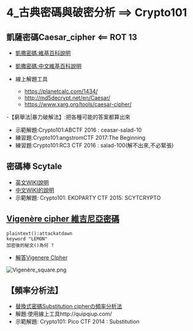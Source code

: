 # 4_古典密碼與破密分析 ==>  Crypto101


## 凱薩密碼Caesar_cipher  <== ROT 13
- [凱撒密碼:維基百科說明](https://en.wikipedia.org/wiki/Caesar_cipher)
- [凱撒密碼:中文維基百科說明](https://zh.wikipedia.org/wiki/凱撒密碼)

- 線上解題工具
  - https://planetcalc.com/1434/
  - http://md5decrypt.net/en/Caesar/
  - https://www.xarg.org/tools/caesar-cipher/

-【窮舉法|暴力破解法】:把各種可能的答案都算出來
- 示範解題:Crypto101:ABCTF 2016 : ceasar-salad-10
- 練習題:Crypto101:angstromCTF 2017:The Beginning
- 練習題:Crypto101:RC3 CTF 2016 : salad-100(解不出來,不必緊張)

## 密碼棒 Scytale
- [英文WIKI說明](https://en.wikipedia.org/wiki/Scytale)
- [中文WIKI的說明](https://zh.m.wikipedia.org/zh-tw/%E5%AF%86%E7%A2%BC%E6%A3%92)
- 示範解題: Crypto101: EKOPARTY CTF 2015: SCYTCRYPTO


## [Vigenère cipher 維吉尼亞密碼](https://en.wikipedia.org/wiki/Vigen%C3%A8re_cipher)

```
plaintext():attackatdawn
keyword "LEMON"
加密後的秘文()為何 ?
```
- [解答Vigenere CIpher](https://www.youtube.com/watch?v=SkJcmCaHqS0)

![Vigenère_square.png](Vigenère_square.png)

## 【頻率分析法】
- [替換式密碼Substitution cipherの頻率分析法](https://zh.wikipedia.org/wiki/%E9%A2%91%E7%8E%87%E5%88%86%E6%9E%90)
- 解題:使用線上工具http://quipqiup.com/
- 示範解題: Crypto101: Pico CTF 2014 : Substitution
